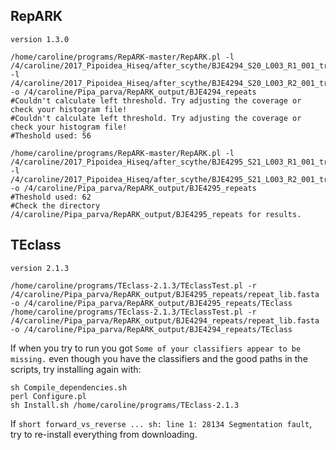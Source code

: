 ## RepARK 
`version 1.3.0`
```
/home/caroline/programs/RepARK-master/RepARK.pl -l /4/caroline/2017_Pipoidea_Hiseq/after_scythe/BJE4294_S20_L003_R1_001_trim_paired_Scythe.cor.fastq.gz -l /4/caroline/2017_Pipoidea_Hiseq/after_scythe/BJE4294_S20_L003_R2_001_trim_paired_Scythe.cor.fastq.gz -o /4/caroline/Pipa_parva/RepARK_output/BJE4294_repeats
#Couldn't calculate left threshold. Try adjusting the coverage or check your histogram file!
#Couldn't calculate left threshold. Try adjusting the coverage or check your histogram file!
#Theshold used: 56

/home/caroline/programs/RepARK-master/RepARK.pl -l /4/caroline/2017_Pipoidea_Hiseq/after_scythe/BJE4295_S21_L003_R1_001_trim_paired_Scythe.cor.fastq.gz -l /4/caroline/2017_Pipoidea_Hiseq/after_scythe/BJE4295_S21_L003_R2_001_trim_paired_Scythe.cor.fastq.gz -o /4/caroline/Pipa_parva/RepARK_output/BJE4295_repeats
#Theshold used: 62
#Check the directory /4/caroline/Pipa_parva/RepARK_output/BJE4295_repeats for results.
```

## TEclass
`version 2.1.3`
```
/home/caroline/programs/TEclass-2.1.3/TEclassTest.pl -r /4/caroline/Pipa_parva/RepARK_output/BJE4295_repeats/repeat_lib.fasta -o /4/caroline/Pipa_parva/RepARK_output/BJE4295_repeats/TEclass
/home/caroline/programs/TEclass-2.1.3/TEclassTest.pl -r /4/caroline/Pipa_parva/RepARK_output/BJE4294_repeats/repeat_lib.fasta -o /4/caroline/Pipa_parva/RepARK_output/BJE4294_repeats/TEclass
```
If when you try to run you got `Some of your classifiers appear to be missing.` even though you have the classifiers and the good paths in the scripts, try installing again with:
```
sh Compile_dependencies.sh
perl Configure.pl 
sh Install.sh /home/caroline/programs/TEclass-2.1.3
```
If `short forward_vs_reverse ... sh: line 1: 28134 Segmentation fault`, try to re-install everything from downloading.

